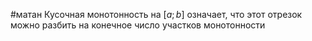 #матан 
Кусочная монотонность на $[a; b]$ означает, что этот отрезок можно разбить на конечное число участков монотонности